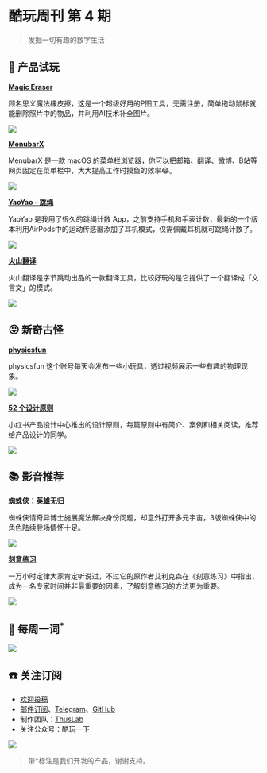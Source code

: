 # 酷玩周刊 第 4 期

>发掘一切有趣的数字生活

## 🚀 产品试玩

**[Magic Eraser](https://www.magiceraser.io/)**

顾名思义魔法橡皮擦，这是一个超级好用的P图工具，无需注册，简单拖动鼠标就能删除照片中的物品，并利用AI技术补全图片。

![](asset/2022/img2022031903.png)

**[MenubarX](https://menubarx.app)**

MenubarX 是一款 macOS 的菜单栏浏览器，你可以把邮箱、翻译、微博、B站等网页固定在菜单栏中，大大提高工作时摸鱼的效率😂。

![](asset/2022/img2022031906.png)

**[YaoYao - 跳绳](https://apps.apple.com/cn/app/id1485959492)**

YaoYao 是我用了很久的跳绳计数 App，之前支持手机和手表计数，最新的一个版本利用AirPods中的运动传感器添加了耳机模式，仅需佩戴耳机就可跳绳计数了。

![](asset/2022/img2022031905.jpeg)

**[火山翻译](https://translate.volcengine.com/translate)**

火山翻译是字节跳动出品的一款翻译工具，比较好玩的是它提供了一个翻译成「文言文」的模式。

![](asset/2022/img2022031907.png)

## 😛 新奇古怪

**[physicsfun](https://www.instagram.com/physicsfun/)**

physicsfun 这个账号每天会发布一些小玩具，透过视频展示一些有趣的物理现象。

![](asset/2022/img2022031904.png)

**[52 个设计原则](https://rpdc.xiaohongshu.com/52-design-principles)**

小红书产品设计中心推出的设计原则，每篇原则中有简介、案例和相关阅读，推荐给产品设计的同学。

![](asset/2022/img2022031908.png)

## 📚 影音推荐

**[蜘蛛侠：英雄无归](https://movie.douban.com/subject/26933210/)**

蜘蛛侠请奇异博士施展魔法解决身份问题，却意外打开多元宇宙，3版蜘蛛侠中的角色陆续登场情怀十足。

![](asset/2022/img2022031901.jpeg)

**[刻意练习](https://book.douban.com/subject/26895993/)**

一万小时定律大家肯定听说过，不过它的原作者艾利克森在《刻意练习》中指出，成为一名专家时间并非最重要的因素，了解刻意练习的方法更为重要。

![](asset/2022/img2022031902.jpeg)

## 📝 每周一词<sup>*</sup>

![](asset/2022/img2022031909.png)

## ☎️ 关注订阅

- [欢迎投稿](https://wj.qq.com/s2/9741038/c74e/)
- [邮件订阅](https://www.getrevue.co/profile/coldplay-weekly)、[Telegram](https://t.me/ColdplayWeekly)、[GitHub](https://github.com/lvwzhen/coldplay-weekly)
- 制作团队：[ThusLab](https://thuscn.com/lab/)
- 关注公众号：酷玩一下


![](asset/2022/img2022022203.jpg)

> 带*标注是我们开发的产品，谢谢支持。